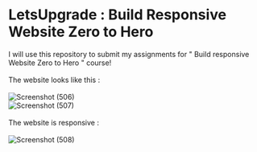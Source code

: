 # LetsUpgrade : Build Responsive Website Zero to Hero
I will use this repository to submit my assignments for " Build responsive Website Zero to Hero " course!<Br><br>
The website looks like this : <br><br>
![Screenshot (506)](https://user-images.githubusercontent.com/71587540/135328363-f78b003f-4068-4fe2-ac8b-10b6c5bf26cd.png)<br>
![Screenshot (507)](https://user-images.githubusercontent.com/71587540/135328367-9d769ea4-2733-49c7-8df1-d50cffd0926a.png)<br><br>
The website is responsive :<br><br>
![Screenshot (508)](https://user-images.githubusercontent.com/71587540/135328452-28830535-8e55-4a0f-beb7-b446297938ec.png)
